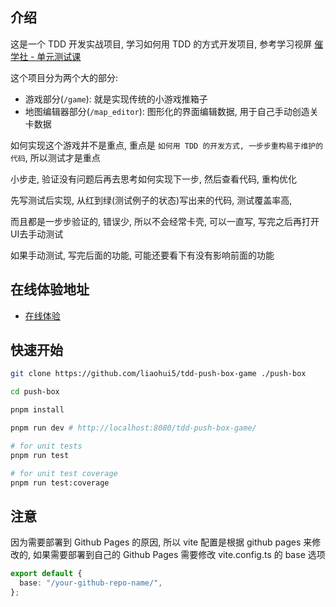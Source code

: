 ## 介绍

这是一个 TDD 开发实战项目, 学习如何用 TDD 的方式开发项目, 参考学习视屏
[催学社 - 单元测试课](https://learn.cuixueshe.com/p/t_pc/course_pc_detail/column/p_63f3795ee4b06159f73e6452?product_id=p_63f3795ee4b06159f73e6452)

这个项目分为两个大的部分:

- 游戏部分(`/game`): 就是实现传统的小游戏推箱子
- 地图编辑器部分(`/map_editor`): 图形化的界面编辑数据, 用于自己手动创造关卡数据

如何实现这个游戏并不是重点, 重点是 `如何用 TDD 的开发方式, 一步步重构易于维护的代码`, 所以测试才是重点

小步走, 验证没有问题后再去思考如何实现下一步, 然后查看代码, 重构优化

先写测试后实现, 从红到绿(测试例子的状态)写出来的代码, 测试覆盖率高,

而且都是一步步验证的, 错误少, 所以不会经常卡壳, 可以一直写, 写完之后再打开UI去手动测试

如果手动测试, 写完后面的功能, 可能还要看下有没有影响前面的功能

## 在线体验地址

- [在线体验](https://liaohui5.github.io/tdd-push-box-game/#/game)

## 快速开始

```sh
git clone https://github.com/liaohui5/tdd-push-box-game ./push-box

cd push-box

pnpm install

pnpm run dev # http://localhost:8080/tdd-push-box-game/

# for unit tests
pnpm run test

# for unit test coverage
pnpm run test:coverage
```

## 注意

因为需要部署到 Github Pages 的原因, 所以 vite 配置是根据 github pages 来修改的, 如果需要部署到自己的 Github Pages 需要修改 vite.config.ts 的 base 选项

```ts
export default {
  base: "/your-github-repo-name/",
};
```
